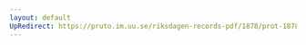```yaml
---
layout: default
UpRedirect: https://pruto.im.uu.se/riksdagen-records-pdf/1878/prot-1878--fk--041/prot-1878--fk--041_017.pdf
---
```

